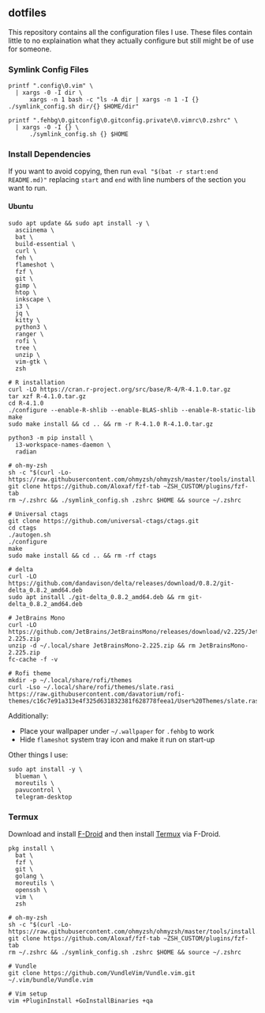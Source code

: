 ## dotfiles

This repository contains all the configuration files I use. These files contain
little to no explaination what they actually configure but still might be of use
for someone.


### Symlink Config Files
```
printf ".config\0.vim" \
  | xargs -0 -I dir \
      xargs -n 1 bash -c "ls -A dir | xargs -n 1 -I {} ./symlink_config.sh dir/{} $HOME/dir"

printf ".fehbg\0.gitconfig\0.gitconfig.private\0.vimrc\0.zshrc" \
  | xargs -0 -I {} \
      ./symlink_config.sh {} $HOME
```

### Install Dependencies
If you want to avoid copying, then run `eval "$(bat -r start:end README.md)"`
replacing `start` and `end` with line numbers of the section you want to run.

#### Ubuntu
```
sudo apt update && sudo apt install -y \
  asciinema \
  bat \
  build-essential \
  curl \
  feh \
  flameshot \
  fzf \
  git \
  gimp \
  htop \
  inkscape \
  i3 \
  jq \
  kitty \
  python3 \
  ranger \
  rofi \
  tree \
  unzip \
  vim-gtk \
  zsh

# R installation
curl -LO https://cran.r-project.org/src/base/R-4/R-4.1.0.tar.gz
tar xzf R-4.1.0.tar.gz
cd R-4.1.0
./configure --enable-R-shlib --enable-BLAS-shlib --enable-R-static-lib
make
sudo make install && cd .. && rm -r R-4.1.0 R-4.1.0.tar.gz

python3 -m pip install \
  i3-workspace-names-daemon \
  radian

# oh-my-zsh
sh -c "$(curl -Lo- https://raw.githubusercontent.com/ohmyzsh/ohmyzsh/master/tools/install.sh)"
git clone https://github.com/Aloxaf/fzf-tab ~ZSH_CUSTOM/plugins/fzf-tab
rm ~/.zshrc && ./symlink_config.sh .zshrc $HOME && source ~/.zshrc

# Universal ctags
git clone https://github.com/universal-ctags/ctags.git
cd ctags
./autogen.sh
./configure
make
sudo make install && cd .. && rm -rf ctags

# delta
curl -LO https://github.com/dandavison/delta/releases/download/0.8.2/git-delta_0.8.2_amd64.deb
sudo apt install ./git-delta_0.8.2_amd64.deb && rm git-delta_0.8.2_amd64.deb

# JetBrains Mono
curl -LO https://github.com/JetBrains/JetBrainsMono/releases/download/v2.225/JetBrainsMono-2.225.zip
unzip -d ~/.local/share JetBrainsMono-2.225.zip && rm JetBrainsMono-2.225.zip
fc-cache -f -v

# Rofi theme
mkdir -p ~/.local/share/rofi/themes
curl -Lso ~/.local/share/rofi/themes/slate.rasi https://raw.githubusercontent.com/davatorium/rofi-themes/c16c7e91a313e4f325d631832381f628778feea1/User%20Themes/slate.rasi
```

Additionally:
* Place your wallpaper under `~/.wallpaper` for `.fehbg` to work
* Hide `flameshot` system tray icon and make it run on start-up

Other things I use:
```
sudo apt install -y \
  blueman \
  moreutils \
  pavucontrol \
  telegram-desktop
```

### Termux
Download and install [F-Droid](https://f-droid.org/) and then install
[Termux](https://f-droid.org/packages/com.termux/) via F-Droid.

```
pkg install \
  bat \
  fzf \
  git \
  golang \
  moreutils \
  openssh \
  vim \
  zsh

# oh-my-zsh
sh -c "$(curl -Lo- https://raw.githubusercontent.com/ohmyzsh/ohmyzsh/master/tools/install.sh)"
git clone https://github.com/Aloxaf/fzf-tab ~ZSH_CUSTOM/plugins/fzf-tab
rm ~/.zshrc && ./symlink_config.sh .zshrc $HOME && source ~/.zshrc

# Vundle
git clone https://github.com/VundleVim/Vundle.vim.git ~/.vim/bundle/Vundle.vim

# Vim setup
vim +PluginInstall +GoInstallBinaries +qa
```
